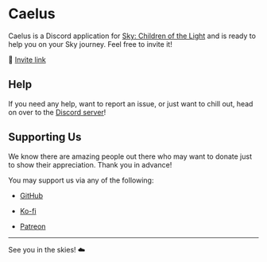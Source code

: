 # Caelus


Caelus is a Discord application for [Sky: Children of the Light] and is ready to help you on your Sky journey. Feel free to invite it!

🔗 [Invite link]

## Help

If you need any help, want to report an issue, or just want to chill out, head on over to the [Discord server]!

## Supporting Us

We know there are amazing people out there who may want to donate just to show their appreciation. Thank you in advance!

You may support us via any of the following:

- [GitHub]
- [Ko-fi]


- [Patreon]

<hr>

See you in the skies! ☁️

[sky: children of the light]: https://www.thatskygame.com
[Invite link]: https://discord.com/oauth2/authorize?client_id=982740693070012506
[Discord server]: https://thatskyapplication.com/support
[github]: https://github.com/sponsors/thatskyapplication
[ko-fi]: https://ko-fi.com/Jiralite
[patreon]: https://patreon.com/Jiralite
